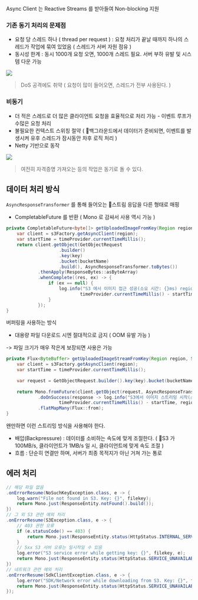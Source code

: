 
Async Client 는 Reactive Streams 를 받아들여 Non-blocking 지원

### 기존 동기 처리의 문제점

- 요청 당 스레드 하나 ( thread per request ) : 요청 처리가 끝날 때까지 하나의 스레드가 작업에 묶여 있었음 ( 스레드가 서버 자원 점유 )
- 동시성 한계 : 동시 1000개 요청 오면, 1000개 스레드 필요. 서버 부하 유발 및 시스템 다운 가능

![](https://i.imgur.com/f5YxfGo.png)

> DoS 공격에도 취약 ( 요청이 많이 들어오면, 스레드가 전부 사용된다. )

### 비동기

- 더 적은 스레드로 더 많은 클라이언트 요청을 효율적으로 처리 가능 - 이벤트 루프가 수많은 요청 처리
- 불필요한 컨텍스트 스위칭 절약 ( 백그라운드에서 데이터가 준비되면, 이벤트를 발생시켜 유후 스레드가 잠시동안 차후 로직 처리 )
- Netty 기반으로 동작

![](https://i.imgur.com/PCizaiA.png)


> 여전히 자격증명 가져오는 등의 작업은 동기로 돌 수 있다.

## 데이터 처리 방식

`AsyncResponseTransformer` 를 통해 들어오는 스트림 응답을 다른 형태로 매핑

- CompletableFuture 를 반환 ( Mono 로 감싸서 사용 역시 가능 )

```java
private CompletableFuture<byte[]> getUploadedImageFromKey(Region region, String bucketName, String key) {  
    var client = s3Factory.getAsyncClient(region);  
    var startTime = timeProvider.currentTimeMillis();  
    return client.getObject(GetObjectRequest  
                    .builder()  
                    .key(key)  
                    .bucket(bucketName)  
                    .build(), AsyncResponseTransformer.toBytes())  
            .thenApply(ResponseBytes::asByteArray)  
            .whenComplete((res, ex) -> {  
                if (ex == null) {  
                    log.info("S3 에서 이미지 접근 성공(소요 시간: {}ms) region: {}, bucket: {}, key: {}",  
                            timeProvider.currentTimeMillis() - startTime, region, bucketName, key);  
                }  
            });  
}
```

버퍼링을 사용하는 방식

- 대용량 파일 다운로드 시엔 절대적으로 금지 ( OOM 유발 가능 )

-> 파일 크기가 매우 작은게 보장되면 사용은 가능

```java
private Flux<ByteBuffer> getUploadedImageStreamFromKey(Region region, String bucketName, String key) {  
    var client = s3Factory.getAsyncClient(region);  
    var startTime = timeProvider.currentTimeMillis();  
  
    var request = GetObjectRequest.builder().key(key).bucket(bucketName).build();  
  
    return Mono.fromFuture(client.getObject(request, AsyncResponseTransformer.toPublisher()))  
            .doOnSuccess(response -> log.info("S3에서 이미지 스트리밍 시작(소요 시간: {}ms) region: {}, bucket: {}, key: {}",  
                    timeProvider.currentTimeMillis() - startTime, region, bucketName, key))  
            .flatMapMany(Flux::from);  
}
```

왠만하면 이런 스트리밍 방식을 사용해야 한다.

- 배압(Backpressure) : 데이터를 소비하는 속도에 맞게 조절한다. ( S3 가 100MB/s, 클라이언트가 1MB/s 일 시, 클라이언트에 맞게 속도 조절 )
- 흐름 : 단순히 연결만 하며, 서버가 최종 목적지가 아닌 거쳐 가는 통로

## 에러 처리

```java
// 해당 파일 없음
.onErrorResume(NoSuchKeyException.class, e -> {
    log.warn("File not found in S3. Key: {}", filekey);
    return Mono.just(ResponseEntity.notFound().build());
})
// 그 외 S3 관련 예외 처리
.onErrorResume(S3Exception.class, e -> {
    // 403 권한 오류
    if (e.statusCode() == 403) {
        return Mono.just(ResponseEntity.status(HttpStatus.INTERNAL_SERVER_ERROR).build());
    }
    // 5xx S3 서버 오류는 일시적일 수 있음
    log.error("S3 service error while getting key: {}", filekey, e);
    return Mono.just(ResponseEntity.status(HttpStatus.SERVICE_UNAVAILABLE).build());
})
// 네트워크 관련 예외 처리
.onErrorResume(SdkClientException.class, e -> {
    log.error("SDK/Network error while downloading from S3. Key: {}", filekey, e);
    return Mono.just(ResponseEntity.status(HttpStatus.SERVICE_UNAVAILABLE).build());
});
```

